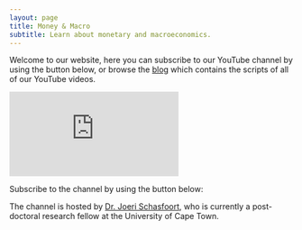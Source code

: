 ```yaml
---
layout: page
title: Money & Macro
subtitle: Learn about monetary and macroeconomics.
---
```


Welcome to our website, here you can subscribe to our YouTube channel by using the button below, or browse the [blog](https://www.moneymacro.rocks/blog/) which contains the scripts of all of our YouTube videos.

<div class="video-container">
  <iframe src="https://www.youtube.com/embed/kWWTUONsgvA" frameborder="0" allow="accelerometer; autoplay; encrypted-media; gyroscope; picture-in-picture" allowfullscreen></iframe>
</div>

Subscribe to the channel by using the button below:

<script src="https://apis.google.com/js/platform.js"></script>

<div class="g-ytsubscribe" data-channelid="UCCKpicnIwBP3VPxBAZWDeNA" data-layout="full" data-count="default"></div>

The channel is hosted by [Dr. Joeri Schasfoort](https://joerischasfoort.github.io/), who is currently a post-doctoral research fellow at the University of Cape Town.

